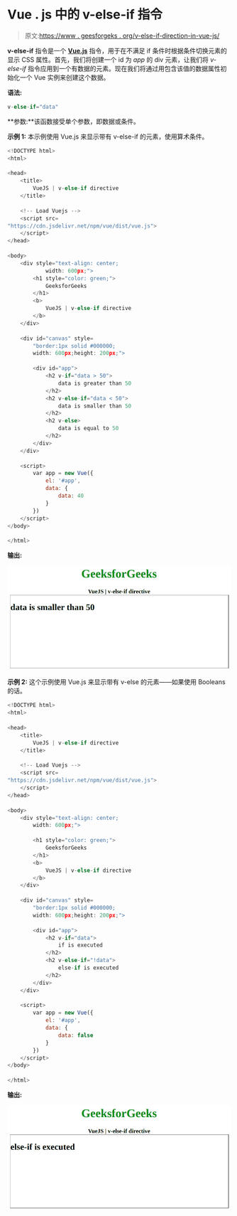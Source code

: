 # Vue . js 中的 v-else-if 指令

> 原文:[https://www . geesforgeks . org/v-else-if-direction-in-vue-js/](https://www.geeksforgeeks.org/v-else-if-directive-in-vue-js/)

**v-else-if** 指令是一个 [**Vue.js**](https://www.geeksforgeeks.org/vue-js-introduction-installation/) 指令，用于在不满足 if 条件时根据条件切换元素的显示 CSS 属性。首先，我们将创建一个 id 为 *app* 的 div 元素，让我们将 *v-else-if* 指令应用到一个有数据的元素。现在我们将通过用包含该值的数据属性初始化一个 Vue 实例来创建这个数据。

**语法:**

```js
v-else-if="data"
```

**参数:**该函数接受单个参数，即数据或条件。

**示例 1:** 本示例使用 Vue.js 来显示带有 v-else-if 的元素，使用算术条件。

```js
<!DOCTYPE html>
<html>

<head>
    <title>
        VueJS | v-else-if directive
    </title>

    <!-- Load Vuejs -->
    <script src=
"https://cdn.jsdelivr.net/npm/vue/dist/vue.js">
    </script>
</head>

<body>
    <div style="text-align: center;
            width: 600px;">
        <h1 style="color: green;">
            GeeksforGeeks
        </h1>
        <b>
            VueJS | v-else-if directive
        </b>
    </div>

    <div id="canvas" style=
        "border:1px solid #000000;
        width: 600px;height: 200px;">

        <div id="app">
            <h2 v-if="data > 50">
                data is greater than 50
            </h2>
            <h2 v-else-if="data < 50">
                data is smaller than 50
            </h2>
            <h2 v-else>
                data is equal to 50
            </h2>
        </div>
    </div>

    <script>
        var app = new Vue({
            el: '#app',
            data: {
                data: 40
            }
        })
    </script>
</body>

</html>            
```

**输出:**

![](img/ce6255de7c109c97204d1d9ce812d29e.png)

**示例 2:** 这个示例使用 Vue.js 来显示带有 v-else 的元素——如果使用 Booleans 的话。

```js
<!DOCTYPE html>
<html>

<head>
    <title>
        VueJS | v-else-if directive
    </title>

    <!-- Load Vuejs -->
    <script src=
"https://cdn.jsdelivr.net/npm/vue/dist/vue.js">
    </script>
</head>

<body>
    <div style="text-align: center;
        width: 600px;">

        <h1 style="color: green;">
            GeeksforGeeks
        </h1>
        <b>
            VueJS | v-else-if directive
        </b>
    </div>

    <div id="canvas" style=
        "border:1px solid #000000;
        width: 600px;height: 200px;">

        <div id="app">
            <h2 v-if="data">
                if is executed
            </h2>
            <h2 v-else-if="!data">
                else-if is executed
            </h2>
        </div>
    </div>

    <script>
        var app = new Vue({
            el: '#app',
            data: {
                data: false
            }
        })
    </script>
</body>

</html>                   
```

**输出:**

![](img/5c9d240076bba42f64a6b80bec7c73d7.png)